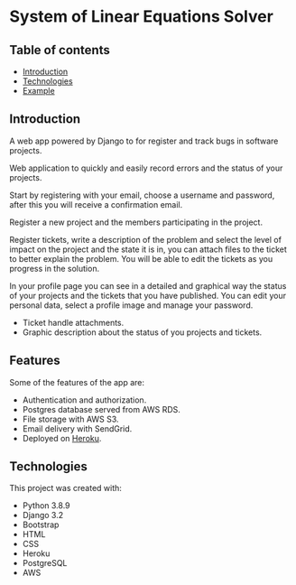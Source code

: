 # System of Linear Equations Solver

## Table of contents
* [Introduction](#introduction)
* [Technologies](#technologies)
* [Example](#example)


## Introduction

A web app powered by Django to for register and track bugs in software projects.

Web application to quickly and easily record errors and the status of your projects.

Start by registering with your email, choose a username and password, after this you will receive a confirmation email.

Register a new project and the members participating in the project.

Register tickets, write a description of the problem and select the level of impact on the project and the state it is in, you can attach files to the ticket to better explain the problem. You will be able to edit the tickets as you progress in the solution.

In your profile page you can see in a detailed and graphical way the status of your projects and the tickets that you have published. You can edit your personal data, select a profile image and manage your password.

* Ticket handle attachments.
* Graphic description about the status of you projects and tickets.


## Features
Some of the features of the app are:
* Authentication and authorization.
* Postgres database served from AWS RDS.
* File storage with AWS S3.
* Email delivery with SendGrid.
* Deployed on [Heroku](https://pezj-djapp.herokuapp.com/).


## Technologies
This project was created with:
* Python 3.8.9
* Django 3.2
* Bootstrap
* HTML
* CSS
* Heroku
* PostgreSQL
* AWS



